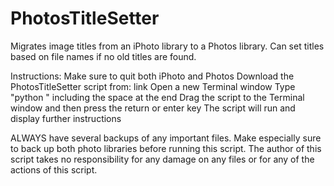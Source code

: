 # PhotosTitleSetter

Migrates image titles from an iPhoto library to a Photos library. Can set titles based on file names if no old titles are found. 

Instructions:
Make sure to quit both iPhoto and Photos
Download the PhotosTitleSetter script from: link
Open a new Terminal window
Type "python " including the space at the end
Drag the script to the Terminal window and then press the return or enter key
The script will run and display further instructions

ALWAYS have several backups of any important files. Make especially sure to back up both photo libraries before running this script. The author of this script takes no responsibility for any damage on any files or for any of the actions of this script.